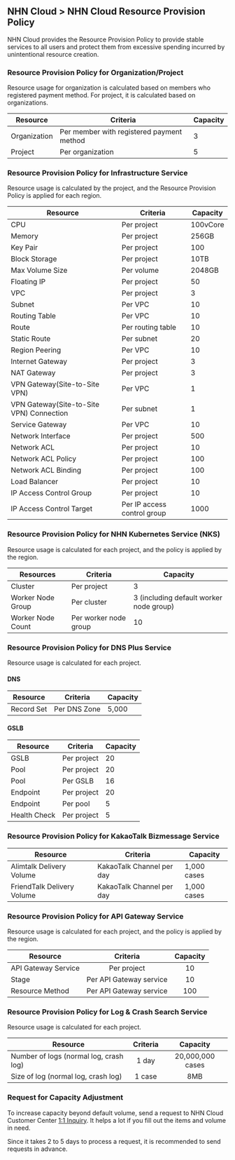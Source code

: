 ## NHN Cloud > NHN Cloud Resource Provision Policy 
NHN Cloud provides the Resource Provision Policy to provide stable services to all users and protect them from excessive spending incurred by unintentional resource creation. 

### Resource Provision Policy for Organization/Project 
Resource usage for organization is calculated based on members who registered payment method. For project, it is calculated based on organizations.  

|Resource | Criteria | Capacity | 
|----|----|----|
|Organization    | Per member with registered payment method |3|
|Project     | Per organization |5|

### Resource Provision Policy for Infrastructure Service  
Resource usage is calculated by the project, and the Resource Provision Policy is applied for each region. 

|Resource | Criteria | Capacity |
|----|----|----|
|CPU    | Per project |100vCore|
|Memory     | Per project |256GB|
| Key Pair | Per project | 100 |
|Block Storage| Per project |10TB|
|Max Volume Size| Per volume |2048GB|
|Floating IP | Per project |50|
|VPC | Per project |3|
|Subnet | Per VPC |10|
|Routing Table | Per VPC |10|
|Route | Per routing table |10|
|Static Route | Per subnet | 20 |
|Region Peering | Per VPC  |10 | 
|Internet Gateway | Per project |3|
|NAT Gateway | Per project | 3 |
|VPN Gateway(Site-to-Site VPN) | Per VPC | 1 | 
|VPN Gateway(Site-to-Site VPN) Connection | Per subnet | 1 |  
|Service Gateway | Per VPC | 10 | 
| Network Interface | Per project | 500 | 
| Network ACL | Per project | 10 | 
| Network ACL Policy | Per project | 100 | 
| Network ACL Binding | Per project | 100 | 
|Load Balancer | Per project |10|
|IP Access Control Group    | Per project |10|
|IP Access Control Target | Per IP access control group    |1000|

### Resource Provision Policy for NHN Kubernetes Service (NKS)  
Resource usage is calculated for each project, and the policy is applied by the region. 

|Resources | Criteria | Capacity | 
|----|----|----|
|Cluster	| Per project |3|
|Worker Node Group	 | Per cluster |3 (including default worker node group)|
|Worker Node Count	 | Per worker node group  |10|

### Resource Provision Policy for DNS Plus Service 
Resource usage is calculated for each project.

#### DNS
|Resource | Criteria | Capacity |
|----|----|----|
|Record Set    | Per DNS Zone |5,000|

#### GSLB
|Resource | Criteria | Capacity |
|----|----|----|
|GSLB    | Per project | 20|
|Pool    | Per project | 20 |
|Pool   | Per GSLB    | 16 |
|Endpoint | Per project | 20 |
|Endpoint| Per pool | 5 |
|Health Check    | Per project | 5 |

### Resource Provision Policy for KakaoTalk Bizmessage Service
| Resource | Criteria | Capacity |
| -------- | -------- | -------- |
| Alimtalk Delivery Volume | KakaoTalk Channel per day | 1,000 cases |
| FriendTalk Delivery Volume | KakaoTalk Channel per day | 1,000 cases |

### Resource Provision Policy for API Gateway Service
Resource usage is calculated for each project, and the policy is applied by the region.

| Resource | Criteria | Capacity |
| --- | :---: | :---: |
| API Gateway Service | Per project | 10 |
| Stage | Per API Gateway service | 10 |
| Resource Method | Per API Gateway service | 100 |

### Resource Provision Policy for Log & Crash Search Service
Resource usage is calculated for each project.

| Resource | Criteria | Capacity |
| --- | :---: | :---: |
| Number of logs (normal log, crash log) | 1 day | 20,000,000 cases |
| Size of log (normal log, crash log) | 1 case | 8MB |

### Request for Capacity Adjustment
To increase capacity beyond default volume, send a request to NHN Cloud Customer Center [1:1 Inquiry](https://www.toast.com/kr/support/inquiry). 
It helps a lot if you fill out the items and volume in need. 

Since it takes 2 to 5 days to process a request, it is recommended to send requests in advance.
